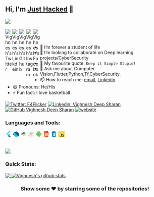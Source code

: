 ## Hi, I'm [Just Hacked](https://justhacked.tech) 👋

![](https://komarev.com/ghpvc/?username=vighneshdeepweb)

<a href="https://twitter.com/F4Flicker">
  <img align="left" alt="Vighnesh's Twitter" width="22px" src="https://cdn.jsdelivr.net/npm/simple-icons@v3/icons/twitter.svg" />
</a>
<a href="https://www.linkedin.com/in/vighnesh-deep-202001">
  <img align="left" alt="Vighnesh's Linkdein" width="22px" src="https://cdn.jsdelivr.net/npm/simple-icons@v3/icons/linkedin.svg" />
</a>
<a href="https://github.com/vighneshdeepweb">
  <img align="left" alt="Vighnesh's Github" width="22px" src="https://cdn.jsdelivr.net/npm/simple-icons@v3/icons/github.svg" />
</a>
<a href="https://www.instagram.com/f4.vighnesh">
  <img align="left" alt="Vighnesh's Instagram" width="22px" src="https://cdn.jsdelivr.net/npm/simple-icons@v3/icons/instagram.svg" />
</a>
<a href="https://www.facebook.com/Vighneshdeep">
  <img align="left" alt="Vighnesh's Facebook" width="22px" src="https://cdn.jsdelivr.net/npm/simple-icons@v3/icons/facebook.svg" />
</a>

<br/>
<br/>


- 🌱 I’m forever a student of life
- 👯 I’m looking to collaborate on Deep learning projects/CyberSecurity
- 🤔 My favourite quote: `Keep it Simple Stupid!`
- 💬 Ask me about Computer Vision,Flutter,Python,Tf,CyberSecurity.
- 📫 How to reach me: [email](mailto:vighneshdeepsharan2002@gmail.com), [LinkedIn](https://www.linkedin.com/in/vighnesh-deep-202001)
- 😄 Pronouns: He/His
- ⚡ Fun fact: I love basketball

[![Twitter: F4Flicker](https://img.shields.io/twitter/follow/F4Flicker?style=social)](https://twitter.com/F4Flicker)
[![Linkedin: Vighnesh Deep Sharan](https://img.shields.io/badge/-Vighnesh_Deep-blue?style=flat-square&logo=Linkedin&logoColor=white&link=https://www.linkedin.com/in/vighnesh-deep-202001/)](https://www.linkedin.com/in/vighnesh-deep-202001/)
[![GitHub Vighnesh Deep Sharan](https://img.shields.io/github/followers/vighneshdeepweb?label=follow&style=social)](https://github.com/vighneshdeepweb)
[![website](https://img.shields.io/badge/PortfolioWebsite-website-2648ff?style=flat-square&logo=google-chrome)](https://vighnesh-responsive.netlify.app/)


### Languages and Tools:  

<code><img height="20" src="https://raw.githubusercontent.com/github/explore/80688e429a7d4ef2fca1e82350fe8e3517d3494d/topics/flutter/flutter.png"></code>
<code><img height="20" src="https://raw.githubusercontent.com/github/explore/80688e429a7d4ef2fca1e82350fe8e3517d3494d/topics/dart/dart.png"></code>
<code><img height="20" src="https://raw.githubusercontent.com/github/explore/80688e429a7d4ef2fca1e82350fe8e3517d3494d/topics/python/python.png"></code>
<code><img height="20" src="https://raw.githubusercontent.com/github/explore/80688e429a7d4ef2fca1e82350fe8e3517d3494d/topics/tensorflow/tensorflow.png"></code>
<code><img height="20" src="https://raw.githubusercontent.com/github/explore/80688e429a7d4ef2fca1e82350fe8e3517d3494d/topics/android/android.png"></code>
<code><img height="20" src="https://raw.githubusercontent.com/github/explore/80688e429a7d4ef2fca1e82350fe8e3517d3494d/topics/html/html.png"></code>
<code><img height="20" src="https://raw.githubusercontent.com/github/explore/80688e429a7d4ef2fca1e82350fe8e3517d3494d/topics/css/css.png"></code>
<code><img height="20" src="https://raw.githubusercontent.com/github/explore/80688e429a7d4ef2fca1e82350fe8e3517d3494d/topics/javascript/javascript.png"></code>


<br/>
<img align="center" src="https://1.bp.blogspot.com/-TjQ2ri9ctfE/YB4Ht6XavxI/AAAAAAAAFf0/OP0YxEMKfhsLGk9tY1qeRywVDOUSlO3HwCLcBGAsYHQ/w600/standard%2B%25281%2529.gif" />

### Quick Stats:

<a href="https://github.com/vighneshdeepweb">
  <img align="center" src="https://github-readme-stats.vercel.app/api/top-langs/?username=vighneshdeepweb&theme=dark&hide=TCL" />
</a>

<a href="https://github.com/vighneshdeepweb">
  <img align="center" src="https://github-readme-stats.vercel.app/api?username=vighneshdeepweb&show_icons=true&theme=tokyonight&count_private=true&line_height=33" alt="Vighnesh's github stats"/>
</a>

<div align="center">

### Show some ❤️ by starring some of the repositories!

</div>
















